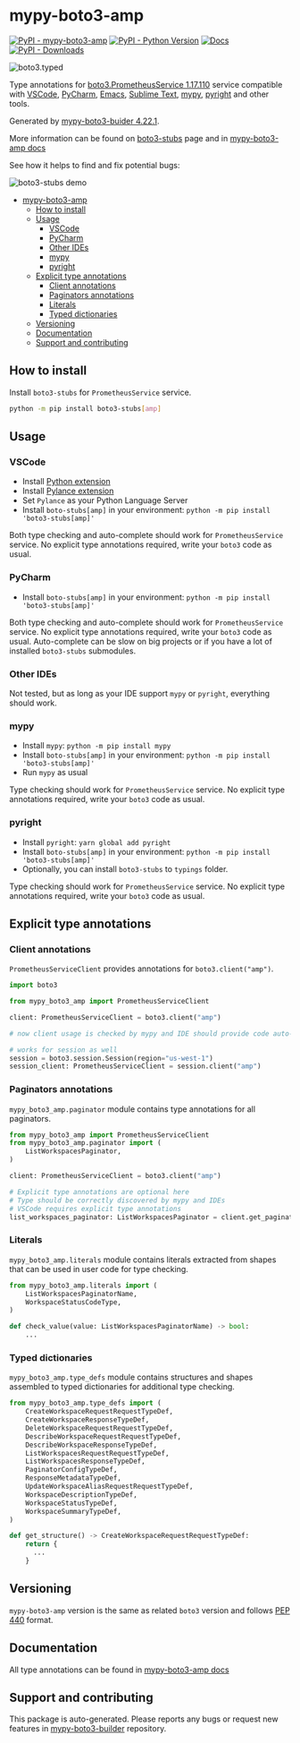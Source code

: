 <a id="mypy-boto3-amp"></a>

# mypy-boto3-amp

[![PyPI - mypy-boto3-amp](https://img.shields.io/pypi/v/mypy-boto3-amp.svg?color=blue)](https://pypi.org/project/mypy-boto3-amp)
[![PyPI - Python Version](https://img.shields.io/pypi/pyversions/mypy-boto3-amp.svg?color=blue)](https://pypi.org/project/mypy-boto3-amp)
[![Docs](https://img.shields.io/readthedocs/mypy-boto3-builder.svg?color=blue)](https://mypy-boto3-builder.readthedocs.io/)
[![PyPI - Downloads](https://img.shields.io/pypi/dw/mypy-boto3-amp?color=blue)](https://pypistats.org/packages/mypy-boto3-amp)

![boto3.typed](https://github.com/vemel/mypy_boto3_builder/raw/master/logo.png)

Type annotations for
[boto3.PrometheusService 1.17.110](https://boto3.amazonaws.com/v1/documentation/api/1.17.110/reference/services/amp.html#PrometheusService)
service compatible with [VSCode](https://code.visualstudio.com/),
[PyCharm](https://www.jetbrains.com/pycharm/),
[Emacs](https://www.gnu.org/software/emacs/),
[Sublime Text](https://www.sublimetext.com/),
[mypy](https://github.com/python/mypy),
[pyright](https://github.com/microsoft/pyright) and other tools.

Generated by
[mypy-boto3-buider 4.22.1](https://github.com/vemel/mypy_boto3_builder).

More information can be found on
[boto3-stubs](https://pypi.org/project/boto3-stubs/) page and in
[mypy-boto3-amp docs](https://vemel.github.io/boto3_stubs_docs/mypy_boto3_amp/)

See how it helps to find and fix potential bugs:

![boto3-stubs demo](https://github.com/vemel/mypy_boto3_builder/raw/master/demo.gif)

- [mypy-boto3-amp](#mypy-boto3-amp)
  - [How to install](#how-to-install)
  - [Usage](#usage)
    - [VSCode](#vscode)
    - [PyCharm](#pycharm)
    - [Other IDEs](#other-ides)
    - [mypy](#mypy)
    - [pyright](#pyright)
  - [Explicit type annotations](#explicit-type-annotations)
    - [Client annotations](#client-annotations)
    - [Paginators annotations](#paginators-annotations)
    - [Literals](#literals)
    - [Typed dictionaries](#typed-dictionaries)
  - [Versioning](#versioning)
  - [Documentation](#documentation)
  - [Support and contributing](#support-and-contributing)

<a id="how-to-install"></a>

## How to install

Install `boto3-stubs` for `PrometheusService` service.

```bash
python -m pip install boto3-stubs[amp]
```

<a id="usage"></a>

## Usage

<a id="vscode"></a>

### VSCode

- Install
  [Python extension](https://marketplace.visualstudio.com/items?itemName=ms-python.python)
- Install
  [Pylance extension](https://marketplace.visualstudio.com/items?itemName=ms-python.vscode-pylance)
- Set `Pylance` as your Python Language Server
- Install `boto-stubs[amp]` in your environment:
  `python -m pip install 'boto3-stubs[amp]'`

Both type checking and auto-complete should work for `PrometheusService`
service. No explicit type annotations required, write your `boto3` code as
usual.

<a id="pycharm"></a>

### PyCharm

- Install `boto-stubs[amp]` in your environment:
  `python -m pip install 'boto3-stubs[amp]'`

Both type checking and auto-complete should work for `PrometheusService`
service. No explicit type annotations required, write your `boto3` code as
usual. Auto-complete can be slow on big projects or if you have a lot of
installed `boto3-stubs` submodules.

<a id="other-ides"></a>

### Other IDEs

Not tested, but as long as your IDE support `mypy` or `pyright`, everything
should work.

<a id="mypy"></a>

### mypy

- Install `mypy`: `python -m pip install mypy`
- Install `boto-stubs[amp]` in your environment:
  `python -m pip install 'boto3-stubs[amp]'`
- Run `mypy` as usual

Type checking should work for `PrometheusService` service. No explicit type
annotations required, write your `boto3` code as usual.

<a id="pyright"></a>

### pyright

- Install `pyright`: `yarn global add pyright`
- Install `boto-stubs[amp]` in your environment:
  `python -m pip install 'boto3-stubs[amp]'`
- Optionally, you can install `boto3-stubs` to `typings` folder.

Type checking should work for `PrometheusService` service. No explicit type
annotations required, write your `boto3` code as usual.

<a id="explicit-type-annotations"></a>

## Explicit type annotations

<a id="client-annotations"></a>

### Client annotations

`PrometheusServiceClient` provides annotations for `boto3.client("amp")`.

```python
import boto3

from mypy_boto3_amp import PrometheusServiceClient

client: PrometheusServiceClient = boto3.client("amp")

# now client usage is checked by mypy and IDE should provide code auto-complete

# works for session as well
session = boto3.session.Session(region="us-west-1")
session_client: PrometheusServiceClient = session.client("amp")
```

<a id="paginators-annotations"></a>

### Paginators annotations

`mypy_boto3_amp.paginator` module contains type annotations for all paginators.

```python
from mypy_boto3_amp import PrometheusServiceClient
from mypy_boto3_amp.paginator import (
    ListWorkspacesPaginator,
)

client: PrometheusServiceClient = boto3.client("amp")

# Explicit type annotations are optional here
# Type should be correctly discovered by mypy and IDEs
# VSCode requires explicit type annotations
list_workspaces_paginator: ListWorkspacesPaginator = client.get_paginator("list_workspaces")
```

<a id="literals"></a>

### Literals

`mypy_boto3_amp.literals` module contains literals extracted from shapes that
can be used in user code for type checking.

```python
from mypy_boto3_amp.literals import (
    ListWorkspacesPaginatorName,
    WorkspaceStatusCodeType,
)

def check_value(value: ListWorkspacesPaginatorName) -> bool:
    ...
```

<a id="typed-dictionaries"></a>

### Typed dictionaries

`mypy_boto3_amp.type_defs` module contains structures and shapes assembled to
typed dictionaries for additional type checking.

```python
from mypy_boto3_amp.type_defs import (
    CreateWorkspaceRequestRequestTypeDef,
    CreateWorkspaceResponseTypeDef,
    DeleteWorkspaceRequestRequestTypeDef,
    DescribeWorkspaceRequestRequestTypeDef,
    DescribeWorkspaceResponseTypeDef,
    ListWorkspacesRequestRequestTypeDef,
    ListWorkspacesResponseTypeDef,
    PaginatorConfigTypeDef,
    ResponseMetadataTypeDef,
    UpdateWorkspaceAliasRequestRequestTypeDef,
    WorkspaceDescriptionTypeDef,
    WorkspaceStatusTypeDef,
    WorkspaceSummaryTypeDef,
)

def get_structure() -> CreateWorkspaceRequestRequestTypeDef:
    return {
      ...
    }
```

<a id="versioning"></a>

## Versioning

`mypy-boto3-amp` version is the same as related `boto3` version and follows
[PEP 440](https://www.python.org/dev/peps/pep-0440/) format.

<a id="documentation"></a>

## Documentation

All type annotations can be found in
[mypy-boto3-amp docs](https://vemel.github.io/boto3_stubs_docs/mypy_boto3_amp/)

<a id="support-and-contributing"></a>

## Support and contributing

This package is auto-generated. Please reports any bugs or request new features
in [mypy-boto3-builder](https://github.com/vemel/mypy_boto3_builder/issues/)
repository.
